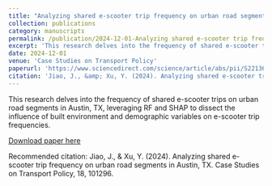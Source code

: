 ```yaml
---
title: "Analyzing shared e-scooter trip frequency on urban road segments in Austin, TX"
collection: publications
category: manuscripts
permalink: /publication/2024-12-01-Analyzing shared e-scooter trip frequency on urban road segments in Austin, TX
excerpt: 'This research delves into the frequency of shared e-scooter trips on urban road segments in Austin, TX, leveraging RF and SHAP to dissect the influence of built environment and demographic variables on e-scooter trip frequencies. '
date: 2024-12-01
venue: 'Case Studies on Transport Policy'
paperurl: 'https://www.sciencedirect.com/science/article/abs/pii/S2213624X24001512'
citation: 'Jiao, J., &amp; Xu, Y. (2024). Analyzing shared e-scooter trip frequency on urban road segments in Austin, TX. Case Studies on Transport Policy, 18, 101296.'
---
```

This research delves into the frequency of shared e-scooter trips on urban road segments in Austin, TX, leveraging RF and SHAP to dissect the influence of built environment and demographic variables on e-scooter trip frequencies. 

[Download paper here](https://www.sciencedirect.com/science/article/abs/pii/S2213624X24001512)

Recommended citation: Jiao, J., & Xu, Y. (2024). Analyzing shared e-scooter trip frequency on urban road segments in Austin, TX. Case Studies on Transport Policy, 18, 101296.